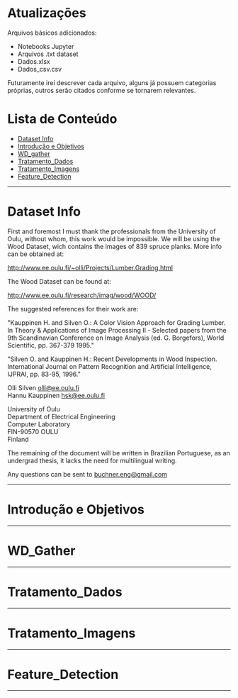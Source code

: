 # Atualizações

Arquivos básicos adicionados:
+ Notebooks Jupyter
+ Arquivos .txt dataset
+ Dados.xlsx
+ Dados_csv.csv

Futuramente irei descrever cada arquivo, alguns já possuem categorias próprias, outros serão citados conforme se tornarem relevantes.


# Lista de Conteúdo

+ [Dataset Info](#dataset-info)
+ [Introdução e Objetivos](#introdução-e-objetivos)
+ [WD_gather](#wd_gather)
+ [Tratamento_Dados](#tratamento_dados)
+ [Tratamento_Imagens](#tratamento_imagens)
+ [Feature_Detection](#feature_detection)

**********

# Dataset Info

First and foremost I must thank the professionals from the University of Oulu, without whom, this work would be impossible. We will be using the Wood Dataset, wich contains the images of 839 spruce planks. More info can be obtained at:

http://www.ee.oulu.fi/~olli/Projects/Lumber.Grading.html

The Wood Dataset can be found at:

http://www.ee.oulu.fi/research/imag/wood/WOOD/

The suggested references for their work are:

"Kauppinen H. and Silven O.: A Color Vision Approach for Grading Lumber. In Theory & Applications of Image Processing II - Selected papers from the 9th Scandinavian Conference on Image Analysis (ed. G. Borgefors), World Scientific, pp. 367-379 1995."

"Silven O. and Kauppinen H.: Recent Developments in Wood Inspection. International Journal on Pattern Recognition and Artificial Intelligence, IJPRAI, pp. 83-95, 1996."


Olli Silven       olli@ee.oulu.fi  
Hannu Kauppinen    hsk@ee.oulu.fi  

University of Oulu  
Department of Electrical Engineering  
Computer Laboratory  
FIN-90570 OULU  
Finland  

The remaining of the document will be written in Brazilian Portuguese, as an undergrad thesis, it lacks the need for multilingual writing.

Any questions can be sent to <buchner.eng@gmail.com>

**********

# Introdução e Objetivos



**********

# WD_Gather



**********

# Tratamento_Dados



**********

# Tratamento_Imagens



**********

# Feature_Detection



**********
